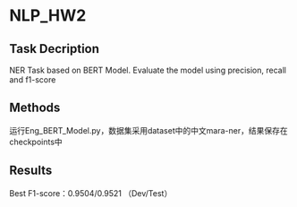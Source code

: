 # NLP_HW2

## Task Decription
NER Task based on BERT Model. Evaluate the model using precision, recall and f1-score

## Methods
运行Eng_BERT_Model.py，数据集采用dataset中的中文mara-ner，结果保存在checkpoints中

## Results
Best F1-score：0.9504/0.9521  （Dev/Test）
